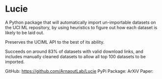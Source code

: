 # Lucie

A Python package that will automatically import un-importable datasets on the UCI ML repository, by using heuristics to figure out how each dataset is likely to be laid out. 

Preserves the UCIML API to the best of its ability. 

Succeeds on around 83% of datasets with valid download links, and includes manually cleaned datasets to allow all top 100 datasets to be imported. 

GitHub: https://github.com/ArnaoutLab/Lucie
PyPi Package:
ArXiV Paper: 